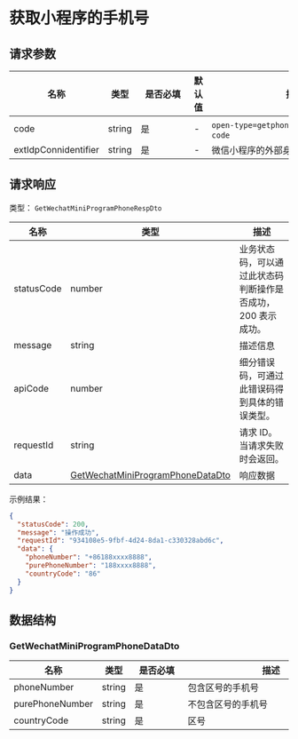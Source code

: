 # 获取小程序的手机号

<!--
  警告⚠️：
  不要直接修改该文档，
  https://github.com/Authing/authing-docs-factory
  使用该项目进行生成
-->

<LastUpdated />



## 请求参数

| 名称 | 类型 | <div style="width:80px">是否必填</div> | 默认值 | <div style="width:300px">描述</div> | <div style="width:200px"></div>示例值</div> |
| ---- | ---- | ---- | ---- | ---- | ---- |
| code | string | 是 | - | `open-type=getphonecode` 接口返回的 `code`  |  |
| extIdpConnidentifier | string | 是 | - | 微信小程序的外部身份源连接标志符  | `my-wxapp` |


<!-- 暂时不显示示例代码 -->
<!-- ## 示例代码
```go
package main

import (
    "github.com/Authing/authing-golang-sdk/management"
    "github.com/Authing/authing-golang-sdk/dto"

    "fmt"
)

func main() {
    options := management.ClientOptions {
        AccessKeyId:     "AUTHING_USERPOOL_ID",
        AccessKeySecret: "AUTHING_USERPOOL_SECRET",
    }

    client, err := management.NewClient(&options)
    if err != nil {
        // The exception needs to be handled by the developer.
    }

    response := client.getWechatMiniprogramPhone(
      dto.GetWechatMiniProgramPhoneDto {
          ExtIdpConnidentifier: "my-wxapp",
          Code: "",
    }
  )
}
```
 -->

## 请求响应

类型： `GetWechatMiniProgramPhoneRespDto`

| 名称 | 类型 | 描述 |
| ---- | ---- | ---- |
| statusCode | number | 业务状态码，可以通过此状态码判断操作是否成功，200 表示成功。 |
| message | string | 描述信息 |
| apiCode | number | 细分错误码，可通过此错误码得到具体的错误类型。 |
| requestId | string | 请求 ID。当请求失败时会返回。 |
| data | <a href="#GetWechatMiniProgramPhoneDataDto">GetWechatMiniProgramPhoneDataDto</a> | 响应数据 |



示例结果：

```json
{
  "statusCode": 200,
  "message": "操作成功",
  "requestId": "934108e5-9fbf-4d24-8da1-c330328abd6c",
  "data": {
    "phoneNumber": "+86188xxxx8888",
    "purePhoneNumber": "188xxxx8888",
    "countryCode": "86"
  }
}
```

## 数据结构


### <a id="GetWechatMiniProgramPhoneDataDto"></a> GetWechatMiniProgramPhoneDataDto

| 名称 | 类型 | <div style="width:80px">是否必填</div> | <div style="width:300px">描述</div> | <div style="width:200px">示例值</div> |
| ---- |  ---- | ---- | ---- | ---- |
| phoneNumber | string | 是 | 包含区号的手机号   |  `+86188xxxx8888` |
| purePhoneNumber | string | 是 | 不包含区号的手机号   |  `188xxxx8888` |
| countryCode | string | 是 | 区号   |  `86` |


